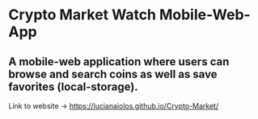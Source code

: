 # Crypto Market Watch Mobile-Web-App
## A mobile-web application where users can browse and search coins as well as save favorites (local-storage).

Link to website -> https://lucianaiolos.github.io/Crypto-Market/
